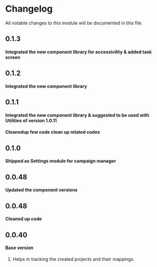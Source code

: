 # Changelog
All notable changes to this module will be documented in this file.

## 0.1.3
#### Integrated the new component library for accessivility & added task screen

## 0.1.2
#### Integrated the new component library 

## 0.1.1 
#### Integrated the new component library & suggested to be used with Utilities of version 1.0.11
#### Cleanedup few code clean up related codes

## 0.1.0 
#### Shipped as Settings module for campaign manager

## 0.0.48 
#### Updated the component versions


## 0.0.48 
#### Cleaned up code 


## 0.0.40 
#### Base version
  1. Helps in tracking the created projects and their mappings.
